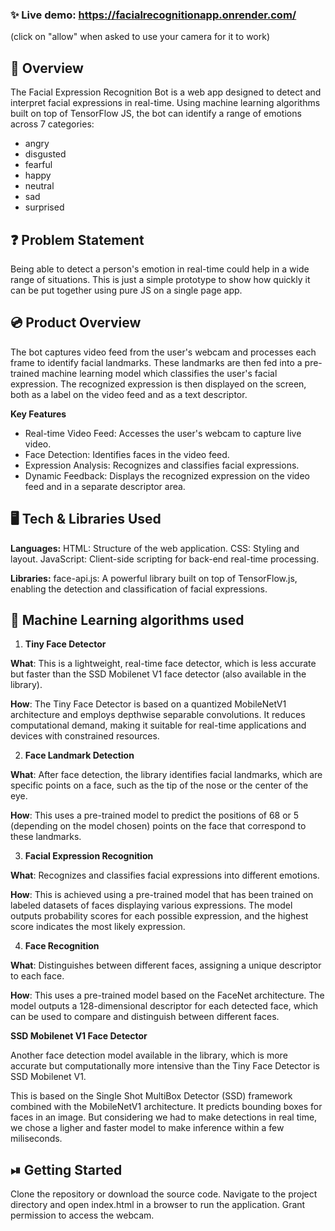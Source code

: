 ### ✨ Live demo: https://facialrecognitionapp.onrender.com/
(click on "allow" when asked to use your camera for it to work)

## 👀 Overview
The Facial Expression Recognition Bot is a web app designed to detect and interpret facial expressions in real-time. Using machine learning algorithms built on top of TensorFlow JS, the bot can identify a range of emotions across 7 categories:
- angry
- disgusted
- fearful
- happy
- neutral
- sad
- surprised


## ❓ Problem Statement
Being able to detect a person's emotion in real-time could help in a wide range of situations. This is just a simple prototype to show how quickly it can be put together using pure JS on a single page app.

## 💿 Product Overview
The bot captures video feed from the user's webcam and processes each frame to identify facial landmarks. These landmarks are then fed into a pre-trained machine learning model which classifies the user's facial expression. The recognized expression is then displayed on the screen, both as a label on the video feed and as a text descriptor.

**Key Features**
- Real-time Video Feed: Accesses the user's webcam to capture live video.
- Face Detection: Identifies faces in the video feed.
- Expression Analysis: Recognizes and classifies facial expressions.
- Dynamic Feedback: Displays the recognized expression on the video feed and in a separate descriptor area.

## 🖥 Tech & Libraries Used

**Languages:**
HTML: Structure of the web application.
CSS: Styling and layout.
JavaScript: Client-side scripting for back-end real-time processing.

**Libraries:**
face-api.js: A powerful library built on top of TensorFlow.js, enabling the detection and classification of facial expressions.

## 🤖 Machine Learning algorithms used

1. **Tiny Face Detector**

**What**: This is a lightweight, real-time face detector, which is less accurate but faster than the SSD Mobilenet V1 face detector (also available in the library).

**How**: The Tiny Face Detector is based on a quantized MobileNetV1 architecture and employs depthwise separable convolutions. It reduces computational demand, making it suitable for real-time applications and devices with constrained resources.

2. **Face Landmark Detection**

**What**: After face detection, the library identifies facial landmarks, which are specific points on a face, such as the tip of the nose or the center of the eye.

**How**: This uses a pre-trained model to predict the positions of 68 or 5 (depending on the model chosen) points on the face that correspond to these landmarks.

3. **Facial Expression Recognition**

**What**: Recognizes and classifies facial expressions into different emotions.

**How**: This is achieved using a pre-trained model that has been trained on labeled datasets of faces displaying various expressions. The model outputs probability scores for each possible expression, and the highest score indicates the most likely expression.

4. **Face Recognition**

**What**: Distinguishes between different faces, assigning a unique descriptor to each face.

**How**: This uses a pre-trained model based on the FaceNet architecture. The model outputs a 128-dimensional descriptor for each detected face, which can be used to compare and distinguish between different faces.


**SSD Mobilenet V1 Face Detector**

Another face detection model available in the library, which is more accurate but computationally more intensive than the Tiny Face Detector is SSD Mobilenet V1.

This is based on the Single Shot MultiBox Detector (SSD) framework combined with the MobileNetV1 architecture. It predicts bounding boxes for faces in an image.
But considering we had to make detections in real time, we chose a ligher and faster model to make inference within a few miliseconds.


## ⏯ Getting Started
Clone the repository or download the source code.
Navigate to the project directory and open index.html in a browser to run the application.
Grant permission to access the webcam.
